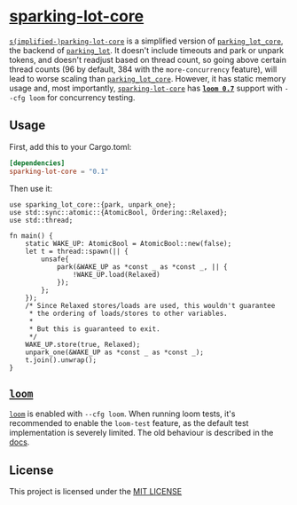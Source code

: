 # [sparking-lot-core][me]

[`s(implified-)parking-lot-core`][me] is a simplified version of [`parking_lot_core`],
the backend of [`parking_lot`]. It doesn't include timeouts and park or unpark
tokens, and doesn't readjust based on thread count, so going above certain thread
counts (96 by default, 384 with the `more-concurrency` feature), will
lead to worse scaling than [`parking_lot_core`]. However, it has static memory usage
and, most importantly, [`sparking-lot-core`][me] has **[`loom 0.7`][`loom`]**
support with `--cfg loom` for concurrency testing.

## Usage

First, add this to your Cargo.toml:

```toml
[dependencies]
sparking-lot-core = "0.1"
```

Then use it:

```rust,no_run
use sparking_lot_core::{park, unpark_one};
use std::sync::atomic::{AtomicBool, Ordering::Relaxed};
use std::thread;

fn main() {
    static WAKE_UP: AtomicBool = AtomicBool::new(false);
    let t = thread::spawn(|| {
        unsafe{
            park(&WAKE_UP as *const _ as *const _, || {
                !WAKE_UP.load(Relaxed)
            });
        };
    });
    /* Since Relaxed stores/loads are used, this wouldn't guarantee
     * the ordering of loads/stores to other variables.
     * 
     * But this is guaranteed to exit.
     */
    WAKE_UP.store(true, Relaxed);
    unpark_one(&WAKE_UP as *const _ as *const _);
    t.join().unwrap();
}
```

## [`loom`]

[`loom`] is enabled with `--cfg loom`. When running loom tests, it's recommended to enable the `loom-test` feature, as the default test implementation is severely limited. The old behaviour
is described in the [docs](https://docs.rs/sparking-lot-core/0.1.3/sparking_lot_core/).

## License

This project is licensed under the [MIT LICENSE](https://github.com/JuliusEmperorOfRome/sparking-lot-core/blob/master/LICENSE)

[me]: https://crates.io/crates/sparking-lot-core
[`parking_lot_core`]: https://crates.io/crates/parking_lot_core
[`parking_lot`]: https://crates.io/crates/parking_lot
[`loom`]: https://crates.io/crates/loom/0.7.0